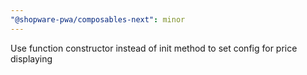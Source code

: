```yaml
---
"@shopware-pwa/composables-next": minor
---
```


Use function constructor instead of init method to set config for price displaying
